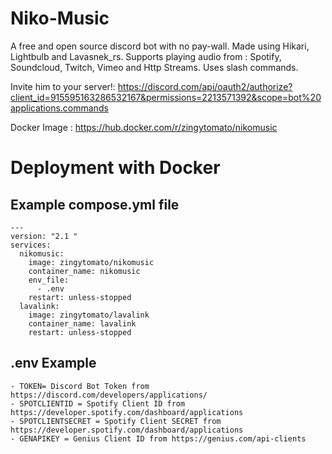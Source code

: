 # Niko-Music

A free and open source discord bot with no pay-wall. Made using Hikari, Lightbulb and Lavasnek_rs. Supports playing audio from : Spotify, Soundcloud, Twitch, Vimeo and Http Streams. Uses slash commands. 

Invite him to your server!: https://discord.com/api/oauth2/authorize?client_id=915595163286532167&permissions=2213571392&scope=bot%20applications.commands

Docker Image : https://hub.docker.com/r/zingytomato/nikomusic

# Deployment with Docker

## Example compose.yml file

```
---
version: "2.1 "
services:
  nikomusic:
    image: zingytomato/nikomusic
    container_name: nikomusic
    env_file:
      - .env
    restart: unless-stopped
  lavalink:
    image: zingytomato/lavalink
    container_name: lavalink
    restart: unless-stopped
```
## .env Example
```
- TOKEN= Discord Bot Token from https://discord.com/developers/applications/
- SPOTCLIENTID = Spotify Client ID from https://developer.spotify.com/dashboard/applications
- SPOTCLIENTSECRET = Spotify Client SECRET from https://developer.spotify.com/dashboard/applications
- GENAPIKEY = Genius Client ID from https://genius.com/api-clients
```
